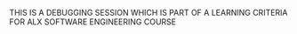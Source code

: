 THIS IS A DEBUGGING SESSION WHICH IS PART OF A LEARNING CRITERIA FOR ALX SOFTWARE ENGINEERING COURSE
